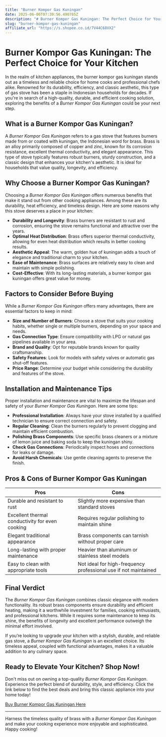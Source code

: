 ```yaml
---
title: "Burner Kompor Gas Kuningan"
date: 2025-06-06T07:39:56.490785Z
description: "# Burner Kompor Gas Kuningan: The Perfect Choice for Your Kitchen..."
slug: "burner-kompor-gas-kuningan"
affiliate_url: "https://s.shopee.co.id/7V44C68VX2"
---
```

# Burner Kompor Gas Kuningan: The Perfect Choice for Your Kitchen

In the realm of kitchen appliances, the burner kompor gas kuningan stands out as a timeless and reliable choice for home cooks and professional chefs alike. Renowned for its durability, efficiency, and classic aesthetic, this type of gas stove has been a staple in Indonesian households for decades. If you're in search of a high-quality, durable, and efficient cooking solution, exploring the benefits of a *Burner Kompor Gas Kuningan* could be your next step.

## What is a Burner Kompor Gas Kuningan?

A *Burner Kompor Gas Kuningan* refers to a gas stove that features burners made from or coated with kuningan, the Indonesian word for brass. Brass is an alloy primarily composed of copper and zinc, known for its corrosion resistance, excellent thermal conductivity, and elegant appearance. This type of stove typically features robust burners, sturdy construction, and a classic design that enhances your kitchen's aesthetic. It is ideal for households that value quality, longevity, and efficiency.

## Why Choose a Burner Kompor Gas Kuningan?

Choosing a *Burner Kompor Gas Kuningan* offers numerous benefits that make it stand out from other cooking appliances. Among these are its durability, heat efficiency, and timeless design. Here are some reasons why this stove deserves a place in your kitchen:

- **Durability and Longevity**: Brass burners are resistant to rust and corrosion, ensuring the stove remains functional and attractive over the years.
- **Optimal Heat Distribution**: Brass offers superior thermal conductivity, allowing for even heat distribution which results in better cooking results.
- **Aesthetic Appeal**: The warm, golden hue of kuningan adds a touch of elegance and traditional charm to your kitchen.
- **Ease of Maintenance**: Brass surfaces are relatively easy to clean and maintain with simple polishing.
- **Cost-Effective**: With its long-lasting materials, a burner kompor gas kuningan offers great value for money.

## Factors to Consider Before Buying

While a *Burner Kompor Gas Kuningan* offers many advantages, there are essential factors to keep in mind:

- **Size and Number of Burners**: Choose a stove that suits your cooking habits, whether single or multiple burners, depending on your space and needs.
- **Gas Connection Type**: Ensure compatibility with LPG or natural gas pipelines available in your area.
- **Brand and Quality**: Opt for reputable brands known for quality craftsmanship.
- **Safety Features**: Look for models with safety valves or automatic gas shut-off features.
- **Price Range**: Determine your budget while considering the durability and features of the stove.

## Installation and Maintenance Tips

Proper installation and maintenance are vital to maximize the lifespan and safety of your *Burner Kompor Gas Kuningan*. Here are some tips:

- **Professional Installation**: Always have your stove installed by a qualified technician to ensure correct connection and safety.
- **Regular Cleaning**: Clean the burners regularly to prevent clogging and maintain efficient combustion.
- **Polishing Brass Components**: Use specific brass cleaners or a mixture of lemon juice and baking soda to keep the kuningan shiny.
- **Check Gas Connections**: Periodically inspect hoses and connections for leaks or damage.
- **Avoid Harsh Chemicals**: Use gentle cleaning agents to preserve the finish.

## Pros & Cons of Burner Kompor Gas Kuningan

| **Pros** | **Cons** |
| --- | --- |
| Durable and resistant to rust | Slightly more expensive than standard stoves |
| Excellent thermal conductivity for even cooking | Requires regular polishing to maintain shine |
| Elegant traditional appearance | Brass components can tarnish without proper care |
| Long-lasting with proper maintenance | Heavier than aluminum or stainless steel models |
| Easy to clean with appropriate tools | Not ideal for high-frequency professional use if not maintained |

## Final Verdict

The *Burner Kompor Gas Kuningan* combines classic elegance with modern functionality. Its robust brass components ensure durability and efficient heating, making it a worthwhile investment for families, cooking enthusiasts, and professional kitchens. While it requires some maintenance to keep its shine, the benefits of longevity and excellent performance outweigh the minimal effort involved.

If you’re looking to upgrade your kitchen with a stylish, durable, and reliable gas stove, a *Burner Kompor Gas Kuningan* is an excellent choice. Its timeless appeal, coupled with functional advantages, makes it a valuable addition to any culinary space.

## Ready to Elevate Your Kitchen? Shop Now!

Don't miss out on owning a top-quality *Burner Kompor Gas Kuningan*. Experience the perfect blend of durability, style, and efficiency. Click the link below to find the best deals and bring this classic appliance into your home today!

[Buy Burner Kompor Gas Kuningan Here](https://s.shopee.co.id/7V44C68VX2)

---

Harness the timeless quality of brass with a *Burner Kompor Gas Kuningan* and make your cooking experience more enjoyable and sophisticated. Happy cooking!